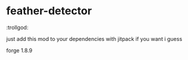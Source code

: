# feather-detector
:trollgod:

just add this mod to your dependencies with jitpack if you want i guess

forge 1.8.9
